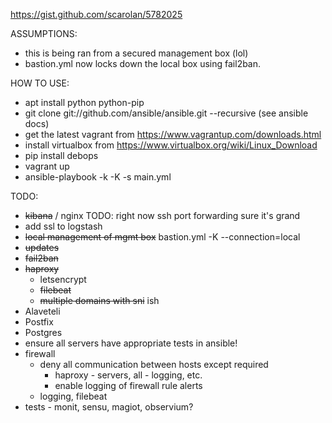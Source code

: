https://gist.github.com/scarolan/5782025

ASSUMPTIONS:
- this is being ran from a secured management box (lol)
- bastion.yml now locks down the local box using fail2ban.

HOW TO USE:
- apt install python python-pip 
- git clone git://github.com/ansible/ansible.git --recursive (see ansible docs)
- get the latest vagrant from https://www.vagrantup.com/downloads.html
- install virtualbox from https://www.virtualbox.org/wiki/Linux_Download
- pip install debops
- vagrant up
- ansible-playbook -k -K -s main.yml

TODO:
- ~~kibana~~ / nginx TODO: right now ssh port forwarding sure it's grand
- add ssl to logstash
- ~~local management of mgmt box~~ bastion.yml -K --connection=local
- ~~updates~~
- ~~fail2ban~~
- ~~haproxy~~
  - letsencrypt
  - ~~filebeat~~
  - ~~multiple domains with sni~~ ish
- Alaveteli
- Postfix
- Postgres
- ensure all servers have appropriate tests in ansible!
- firewall
  - deny all communication between hosts except required
    - haproxy - servers, all - logging, etc.
    - enable logging of firewall rule alerts
  - logging, filebeat
- tests - monit, sensu, magiot, observium?
